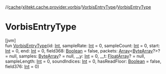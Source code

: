 //[cache](../../../index.md)/[xlitekt.cache.provider.vorbis](../index.md)/[VorbisEntryType](index.md)/[VorbisEntryType](-vorbis-entry-type.md)

# VorbisEntryType

[jvm]\
fun [VorbisEntryType](-vorbis-entry-type.md)(id: [Int](https://kotlinlang.org/api/latest/jvm/stdlib/kotlin/-int/index.html), sampleRate: [Int](https://kotlinlang.org/api/latest/jvm/stdlib/kotlin/-int/index.html) = 0, sampleCount: [Int](https://kotlinlang.org/api/latest/jvm/stdlib/kotlin/-int/index.html) = 0, start: [Int](https://kotlinlang.org/api/latest/jvm/stdlib/kotlin/-int/index.html) = 0, end: [Int](https://kotlinlang.org/api/latest/jvm/stdlib/kotlin/-int/index.html) = 0, field368: [Boolean](https://kotlinlang.org/api/latest/jvm/stdlib/kotlin/-boolean/index.html) = false, packets: [Array](https://kotlinlang.org/api/latest/jvm/stdlib/kotlin/-array/index.html)&lt;[ByteArray](https://kotlinlang.org/api/latest/jvm/stdlib/kotlin/-byte-array/index.html)?&gt;? = null, samples: [ByteArray](https://kotlinlang.org/api/latest/jvm/stdlib/kotlin/-byte-array/index.html)? = null, __y: [Int](https://kotlinlang.org/api/latest/jvm/stdlib/kotlin/-int/index.html) = 0, __t: [FloatArray](https://kotlinlang.org/api/latest/jvm/stdlib/kotlin/-float-array/index.html)? = null, sampleLength: [Int](https://kotlinlang.org/api/latest/jvm/stdlib/kotlin/-int/index.html) = 0, soundIndices: [Int](https://kotlinlang.org/api/latest/jvm/stdlib/kotlin/-int/index.html) = 0, hasReadFloor: [Boolean](https://kotlinlang.org/api/latest/jvm/stdlib/kotlin/-boolean/index.html) = false, field376: [Int](https://kotlinlang.org/api/latest/jvm/stdlib/kotlin/-int/index.html) = 0)
